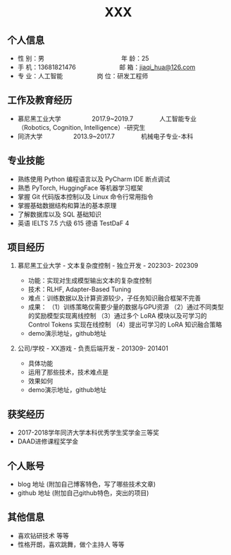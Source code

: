  <center>
     <h1>XXX</h1>
 </center>

## 个人信息 

* 性 别：男&emsp;&emsp;&emsp;&emsp;&emsp;&emsp;&emsp;&emsp;&emsp;&emsp;&emsp;&emsp;&ensp;年 龄：25  
* 手 机：13681821476 &emsp;&emsp;&emsp;&emsp;&emsp;&emsp;&ensp;  邮 箱：jiaqi_hua@126.com    
* 专 业：人工智能 &emsp;&emsp;&emsp;&emsp;&emsp; 岗 位：研发工程师

## 工作及教育经历
    
* 慕尼黑工业大学&emsp;&emsp;&emsp;&emsp;&emsp;2017.9~2019.7&emsp;&emsp;&emsp;&emsp; 人工智能专业（Robotics, Cognition, Intelligence）-研究生         
* 同济大学&emsp;&emsp;&emsp;&emsp;&emsp;2013.9~2017.7&emsp;&emsp;&emsp;&emsp; 机械电子专业-本科  

## 专业技能

* 熟练使用 Python 编程语言以及 PyCharm IDE 断点调试
* 熟悉 PyTorch, HuggingFace 等机器学习框架
* 掌握 Git 代码版本控制以及 Linux 命令行常用指令
* 掌握基础数据结构和算法的基本原理
* 了解数据库以及 SQL 基础知识
* 英语 IELTS 7.5 六级 615 德语 TestDaF 4

## 项目经历

1. 慕尼黑工业大学 - 文本复杂度控制 - 独立开发 - 202303- 202309 
    * 功能：实现对生成模型输出文本的复杂度控制
    * 技术：RLHF, Adapter-Based Tuning
    * 难点：训练数据以及计算资源较少，子任务知识融合框架不完善
    * 成果：
      （1）训练策略仅需要少量的数据与GPU资源
      （2）通过不同类型的奖励模型实现离线控制
      （3）通过多个 LoRA 模块以及可学习的 Control Tokens 实现在线控制
      （4）提出可学习的 LoRA 知识融合策略
    * demo演示地址，github地址 

2. 公司/学校 - XX游戏 - 负责后端开发 - 201309- 201401 
    * 具体功能 
    * 运用了那些技术，技术难点是
    * 效果如何
    * demo演示地址，github地址 

## 获奖经历
* 2017-2018学年同济大学本科优秀学生奖学金三等奖
* DAAD进修课程奖学金

## 个人账号 
* blog 地址 (附加自己博客特色，写了哪些技术文章)
* github 地址 (附加自己github特色，突出的项目)

## 其他信息 
* 喜欢钻研技术 等等
* 性格开朗，喜欢跳舞，做个主持人 等等 

